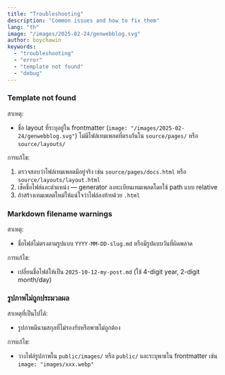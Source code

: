```yaml
---
title: "Troubleshooting"
description: "Common issues and how to fix them"
lang: "th"
image: "/images/2025-02-24/genwebblog.svg"
author: boychawin
keywords:
  - "troubleshooting"
  - "error"
  - "template not found"
  - "debug"
---
```



### Template not found

สาเหตุ:

- ชื่อ layout ที่ระบุอยู่ใน frontmatter (`image: "/images/2025-02-24/genwebblog.svg"`) ไม่มีไฟล์เทมเพลตที่ตรงกันใน `source/pages/` หรือ `source/layouts/`

การแก้ไข:

1. ตรวจสอบว่าไฟล์เทมเพลตมีอยู่จริง เช่น `source/pages/docs.html` หรือ `source/layouts/layout.html`
2. เช็คชื่อไฟล์และตำแหน่ง — generator ลงทะเบียนเทมเพลตโดยใช้ path แบบ relative
3. ถ้าสร้างเทมเพลตใหม่ให้แน่ใจว่าไฟล์ลงท้ายด้วย `.html`

### Markdown filename warnings

สาเหตุ:

- ชื่อไฟล์ไม่ตรงตามรูปแบบ `YYYY-MM-DD-slug.md` หรือมีรูปแบบวันที่ผิดพลาด

การแก้ไข:

- เปลี่ยนชื่อไฟล์ให้เป็น `2025-10-12-my-post.md` (ใช้ 4-digit year, 2-digit month/day)

### รูปภาพไม่ถูกประมวลผล

สาเหตุที่เป็นไปได้:

- รูปภาพมีนามสกุลที่ไม่รองรับหรือพาธไม่ถูกต้อง

การแก้ไข:

- วางไฟล์รูปภาพใน `public/images/` หรือ `public/` และระบุพาธใน frontmatter เช่น `image: "images/xxx.webp"`

